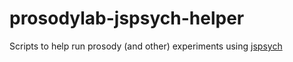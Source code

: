 # prosodylab-jspsych-helper

Scripts to help run prosody (and other) experiments using [jspsych](https://www.jspsych.org/)
